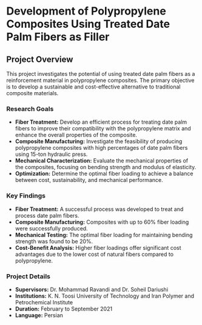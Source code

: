 # Development of Polypropylene Composites Using Treated Date Palm Fibers as Filler

## Project Overview
This project investigates the potential of using treated date palm fibers as a reinforcement material in polypropylene composites. The primary objective is to develop a sustainable and cost-effective alternative to traditional composite materials.

### Research Goals
* **Fiber Treatment:** Develop an efficient process for treating date palm fibers to improve their compatibility with the polypropylene matrix and enhance the overall properties of the composite.
* **Composite Manufacturing:** Investigate the feasibility of producing polypropylene composites with high percentages of date palm fibers using 15-ton hydraulic press.
* **Mechanical Characterization:** Evaluate the mechanical properties of the composites, focusing on bending strength and modulus of elasticity.
* **Optimization:** Determine the optimal fiber loading to achieve a balance between cost, sustainability, and mechanical performance.

### Key Findings
* **Fiber Treatment:** A successful process was developed to treat and process date palm fibers.
* **Composite Manufacturing:** Composites with up to 60% fiber loading were successfully produced.
* **Mechanical Testing:** The optimal fiber loading for maintaining bending strength was found to be 20%.
* **Cost-Benefit Analysis:** Higher fiber loadings offer significant cost advantages due to the lower cost of natural fibers compared to polypropylene.

### Project Details
* **Supervisors:** Dr. Mohammad Ravandi and Dr. Soheil Dariushi
* **Institutions:** K. N. Toosi University of Technology and Iran Polymer and Petrochemical Institute
* **Duration:** February to September 2021
* **Language:** Persian
